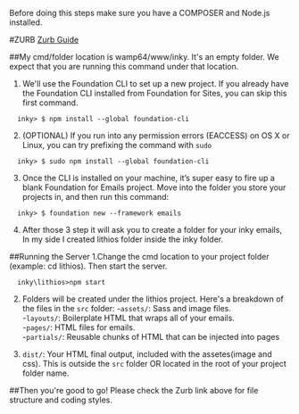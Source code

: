 Before doing this steps make sure you have a COMPOSER and Node.js installed.

#ZURB
[Zurb Guide](https://foundation.zurb.com/emails/docs/sass-guide.html)

##My cmd/folder location is wamp64/www/inky. It's an empty folder. We expect that you are running this command under that location.

1. We'll use the Foundation CLI to set up a new project. If you already have the Foundation CLI installed from Foundation for Sites, you can skip this first command.
```shell
  inky> $ npm install --global foundation-cli
```

2. (OPTIONAL) If you run into any permission errors (EACCESS) on OS X or Linux, you can try prefixing the command with `sudo`
```shell
  inky> $ sudo npm install --global foundation-cli
```

3. Once the CLI is installed on your machine, it’s super easy to fire up a blank Foundation for Emails project. 
Move into the folder you store your projects in, and then run this command:
```shell
  inky> $ foundation new --framework emails
```

4. After those 3 step it will ask you to create a folder for your inky emails, In my side I created lithios folder inside the inky folder.

##Running the Server
1.Change the cmd location to your project folder (example: cd lithios). Then start the server.
```shell
  inky\lithios>npm start
```

2. Folders will be created under the lithios project. Here's a breakdown of the files in the `src` folder:
-`assets/`: Sass and image files. <br />
-`layouts/`: Boilerplate HTML that wraps all of your emails. <br />
-`pages/`: HTML files for emails. <br />
-`partials/`: Reusable chunks of HTML that can be injected into pages <br />


3. `dist/`: Your HTML final output, included with the assetes(image and css). This is outside the `src` folder OR located in the root of your project folder name.

##Then you're good to go! Please check the Zurb link above for file structure and coding styles.